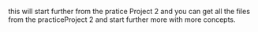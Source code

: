 this will start further from the pratice Project 2 and you can get all the files from the practiceProject 2 and start further more with more concepts.
